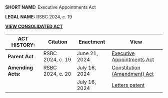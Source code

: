 **SHORT NAME:** Executive Appointments Act

**LEGAL NAME:** RSBC 2024, c. 19

[**VIEW CONSOLIDATED ACT**](./Consolidated.md)

| **ACT HISTORY:**   | Citation         | Enactment     | View                                                  |
| ------------------ | ---------------- | ------------- | ----------------------------------------------------- |
| **Parent Act**     | RSBC 2024, c. 19 | June 21, 2024 | [Executive Appointments Act](../../RSBC/2024/19.md)   |
| **Amending Acts:** | RSBC 2024, c. 20 | July 16, 2024 | [Constitution (Amendment) Act](../../RSBC/2024/20.md) |
|                    |                  | July 16, 2024 | [Letters patent](../../Proclamations/2024-07-16.pdf)  |
